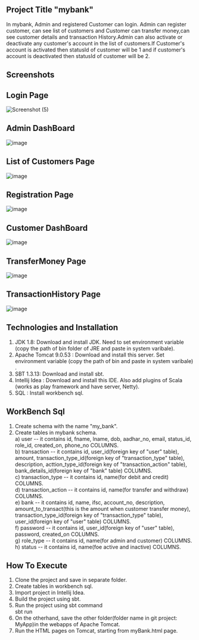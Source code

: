 ## Project Title "mybank"
In mybank, Admin and registered Customer can login. Admin can register customer, can see list of customers and Customer can transfer money,can see customer details and 
transaction History.Admin can also activate or deactivate any customer's account in the list of customers.If Customer's account is activated then statusId of customer will
be 1 and if customer's account is deactivated then statusId of customer will be 2.

## Screenshots
## Login Page
![Screenshot (5)](https://user-images.githubusercontent.com/92373972/137255285-4dec027e-893d-49a3-bcde-4cc08cf9c113.png)

## Admin DashBoard
![image](https://user-images.githubusercontent.com/92373972/137255407-cfe09093-ed77-4807-a731-54f4b4e00700.png)

## List of Customers Page
![image](https://user-images.githubusercontent.com/92373972/137255995-a7262f38-8743-4589-88ee-57e8a0337fc6.png)

## Registration Page
![image](https://user-images.githubusercontent.com/92373972/137256062-7e034d6b-b888-4b32-95d8-8cecb2052c8a.png)

## Customer DashBoard
![image](https://user-images.githubusercontent.com/92373972/137256127-b72b9ba9-810f-474f-8ed2-d5036956928d.png)

## TransferMoney Page
![image](https://user-images.githubusercontent.com/92373972/137256193-9de8a4f1-1602-4a6e-b74c-a68d1d9743b7.png)

## TransactionHistory Page
![image](https://user-images.githubusercontent.com/92373972/137256261-491e60af-4856-4bf4-be2d-ce7607926958.png)

## Technologies and Installation
1. JDK 1.8: Download and install JDK. Need to set environment variable (copy the path of bin folder of JRE and paste in system varibale).
2. Apache Tomcat 9.0.53 : Download and install this server. Set environment variable (copy the path of bin and paste in system varibale) .
3. SBT 1.3.13: Download and install sbt.
4. Intellij Idea : Download and install this IDE. Also add plugins of Scala (works as play framework and have server, Netty).
5. SQL : Install workbench sql.

##  WorkBench Sql
1. Create schema with the name "my_bank".<br>
2. Create tables in mybank schema.<br>
   a) user -- it contains id, fname, lname, dob, aadhar_no, email, status_id, role_id, created_on, phone_no COLUMNS.<br>
   b) transaction -- it contains id, user_id(foreign key of "user" table), amount, transaction_type_id(foreign key of "transaction_type" table), 
   description, acttion_type_id(foreign key of "transaction_action" table), bank_details_id(foreign key of "bank" table) COLUMNS.<br>
   c) transaction_type -- it contains id, name(for debit and credit) COLUMNS.<br>
   d) transaction_action -- it contains id, name(for transfer and withdraw) COLUMNS.<br>
   e) bank -- it contains id, name, ifsc, account_no, description, amount_to_transact(this is the amount when customer transfer money),
   transaction_type_id(foreign key of "transaction_type" table), user_id(foreign key of "user" table) COLUMNS.<br>
   f) password -- it contains id, user_id(foreign key of "user" table), password, created_on COLUMNS.<br>
   g) role_type -- it contains id, name(for admin and customer) COLUMNS.<br>
   h) status -- it contains id, name(foe active and inactive) COLUMNS.<br>

## How To Execute
1. Clone the project and save in separate folder.<br>
2. Create tables in workbench sql.<br>
3. Import project in Intellij Idea.<br>
4. Build the project using sbt.<br>
5. Run the project using sbt command <br>
sbt run<br>
6. On the otherhand, save the other folder(folder name in git project: MyApp)in the webapps of Apache Tomcat.<br>
7. Run the HTML pages on Tomcat, starting from myBank.html page.















